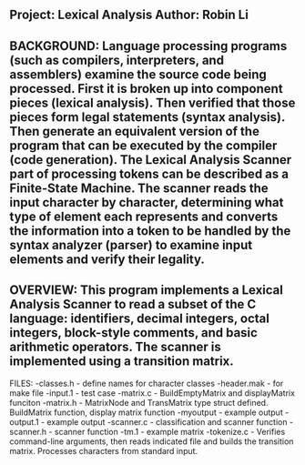 Project: Lexical Analysis 
Author: Robin Li
------------------------------------------------------------------------
BACKGROUND:
Language processing programs (such as compilers, interpreters, and 
assemblers) examine the source code being processed. First it is broken
up into component pieces (lexical analysis). Then verified that those 
pieces form legal statements (syntax analysis). Then generate an 
equivalent version of the program that can be executed by the compiler
(code generation). The Lexical Analysis Scanner part of processing
tokens can be described as a Finite-State Machine. The scanner reads
the input character by character, determining what type of element
each represents and converts the information into a token to be handled
by the syntax analyzer (parser) to examine input elements and verify their legality. 
------------------------------------------------------------------------
OVERVIEW:
This program implements a Lexical Analysis Scanner to read a subset of the
C language: identifiers, decimal integers, octal integers, block-style comments, and basic arithmetic operators. The scanner is implemented using a transition matrix. 
------------------------------------------------------------------------
FILES:
-classes.h - define names for character classes
-header.mak - for make file
-input.1 - test case
-matrix.c - BuildEmptyMatrix and displayMatrix funciton
-matrix.h - MatrixNode and TransMatrix type struct defined. BuildMatrix
function, display matrix function
-myoutput - example output
-output.1 - example output
-scanner.c - classification and scanner function
-scanner.h - scanner function
-tm.1 - example matrix
-tokenize.c - Verifies command-line arguments, then reads indicated file
 and builds the transition matrix. Processes characters from standard input. 